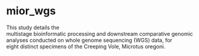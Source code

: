 # mior_wgs
This study details the multistage bioinformatic processing and downstream comparative genomic analyses conducted on whole genome sequencing (WGS) data, for eight distinct specimens of the Creeping Vole, Microtus oregoni.
